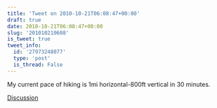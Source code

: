 ```yaml
---
title: 'Tweet on 2010-10-21T06:08:47+00:00'
draft: true
date: 2010-10-21T06:08:47+00:00
slug: '201010210608'
is_tweet: true
tweet_info:
  id: '27973248077'
  type: 'post'
  is_thread: False
---
```




My current pace of hiking is 1mi horizontal-800ft vertical in 30 minutes.

[Discussion](https://x.com/sytelus/status/27973248077)
